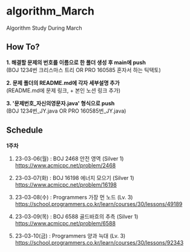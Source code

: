 # algorithm_March
Algorithm Study During March

How To?
-------
**1. 해결할 문제의 번호를 이름으로 한 폴더 생성 후 main에 push**   
(BOJ 1234번 크리스마스 트리 OR PRO 160585 혼자서 하는 틱택토)   

**2. 문제 폴더의 README.md에 각자 세부설명 추가**   
(README.md에 문제 링크, + 본인 노션 링크 추가)   

**3. '문제번호_자신의영문자.java' 형식으로 push**   
(BOJ 1234번_JY.java OR PRO 160585번_JY.java)   



Schedule   
------------   
**1주차**    
1. 23-03-06(월) : BOJ 2468 안전 영역 (Silver 1)   
https://www.acmicpc.net/problem/2468   
   
2. 23-03-07(화) : BOJ 16198 에너지 모으기 (Silver 1)   
https://www.acmicpc.net/problem/16198   
   
3. 23-03-08(수) : Programmers 가장 먼 노드 (Lv. 3) <br>
https://school.programmers.co.kr/learn/courses/30/lessons/49189
   
4. 23-03-09(목) :  BOJ 6588 골드바흐의 추측 (Silver 1)
https://www.acmicpc.net/problem/6588
    
5. 23-03-10(금) : Programmers 양과 늑대 (Lv. 3)     
https://school.programmers.co.kr/learn/courses/30/lessons/92343
   

